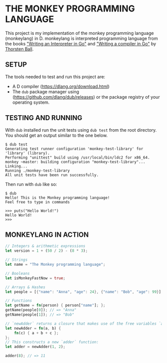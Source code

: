 # THE MONKEY PROGRAMMING LANGUAGE

This project is my implementation of the monkey programming language (monkeylang) in D. monkeylang is interpreted programming language from the books ["Writing an Interpreter in Go"](https://interpreterbook.com/) and ["Writing a compiler in Go"](https://compilerbook.com/) by [Thorsten Ball](https://twitter.com/thorstenball).

## SETUP
The tools needed to test and run this project are:  
- A D compiler (https://dlang.org/download.html)
- The `dub` package manager using (https://github.com/dlang/dub/releases) or the package registry of your operating system.

## TESTING AND RUNNING
With `dub` installed run the unit tests using `dub test` from the root directory. You should get an output similar to the one below.

```
$ dub test
Generating test runner configuration 'monkey-test-library' for 'library' (library).
Performing "unittest" build using /usr/local/bin/ldc2 for x86_64.
monkey ~master: building configuration "monkey-test-library"...
Linking...
Running ./monkey-test-library 
All unit tests have been run successfully.
```

Then run with `dub` like so:
```
$ dub
Hello! This is the Monkey programming language!
Feel free to type in commands

>>> puts("Hello World!")
Hello World!
>>> 
```

## MONKEYLANG IN ACTION
```rust
// Integers & arithmetic expressions
let version = 1 + (50 / 2) - (8 * 3);

// Strings
let name = "The Monkey programming language";

// Booleans
let isMonkeyFastNow = true;

// Arrays & Hashes
let people = [{"name": "Anna", "age": 24}, {"name": "Bob", "age": 99}];

// Functions
let getName = fn(person) { person["name"]; };
getName(people[0]); // => "Anna"
getName(people[1]); // => "Bob"

// `newAdder` returns a closure that makes use of the free variables `a` and `b`:
let newAdder = fn(a, b) {
    fn(c) { a + b + c };
};
// This constructs a new `adder` function:
let adder = newAdder(1, 2);

adder(8); // => 11
```